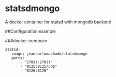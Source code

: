 # statsdmongo

 A docker container for statsd with mongodb backend
 
 
 ##Configuration example
 
 ###docker-compose
 
 
 ```
 statsd:
    image: jeancarlomachado/statsdmongo
    ports:
        - "27017:27017"
        - "8125:8125/udp"
        - "8126:8126"

 ```


